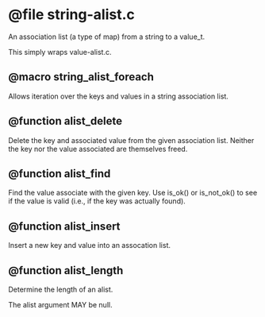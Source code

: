 # @file string-alist.c

An association list (a type of map) from a string to a value_t.

This simply wraps value-alist.c.
 
## @macro string_alist_foreach

Allows iteration over the keys and values in a string association
list.
 
## @function alist_delete

Delete the key and associated value from the given association
list. Neither the key nor the value associated are themselves
freed.
 
## @function alist_find

Find the value associate with the given key. Use is_ok() or
is_not_ok() to see if the value is valid (i.e., if the key was
actually found).
 
## @function alist_insert

Insert a new key and value into an assocation list.
 
## @function alist_length

Determine the length of an alist.

The alist argument MAY be null.
 
